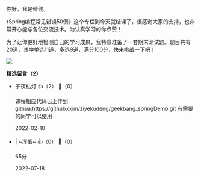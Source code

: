 你好，我是傅健。

《Spring编程常见错误50例》这个专栏到今天就结课了，很感谢大家的支持，也非常开心能与各位交流技术。为认真学习的你点赞！

为了让你更好地检测自己的学习成果，我特意准备了一套期末测试题。题目共有20道，其中单选11道，多选9道，满分100分，快来挑战一下吧！

[![](https://static001.geekbang.org/resource/image/28/a4/28d1be62669b4f3cc01c36466bf811a4.png?wh=1142%2A201)](http://time.geekbang.org/quiz/intro?act_id=540&exam_id=1841)
<div><strong>精选留言（2）</strong></div><ul>
<li><span>子夜枯灯</span> 👍（2） 💬（0）<p>课程相应代码已上传到githua:https:&#47;&#47;github.com&#47;ziyekudeng&#47;geekbang_springDemo.git
有需要的同学可以使用</p>2022-02-10</li><br/><li><span>| ~浑蛋~</span> 👍（0） 💬（0）<p>65分</p>2022-07-18</li><br/>
</ul>